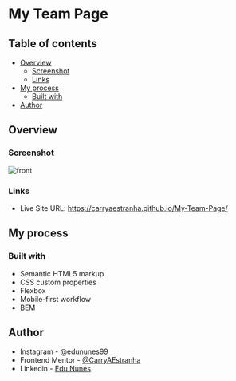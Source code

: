 # My Team Page

## Table of contents

- [Overview](#overview)
  - [Screenshot](#screenshot)
  - [Links](#links)
- [My process](#my-process)
  - [Built with](#built-with)
- [Author](#author)

## Overview

### Screenshot

![front](https://user-images.githubusercontent.com/53675070/169636432-c1e784d5-bc25-4060-84c4-ffa70269ce26.png)

### Links

- Live Site URL: https://carryaestranha.github.io/My-Team-Page/

## My process

### Built with

- Semantic HTML5 markup
- CSS custom properties
- Flexbox
- Mobile-first workflow
- BEM

## Author

- Instagram - [@edununes99](https://www.instagram.com/edununes99/)
- Frontend Mentor - [@CarryAEstranha](https://www.frontendmentor.io/profile/CarryAEstranha/)
- Linkedin - [Edu Nunes](https://www.linkedin.com/in/edu-nunes-627422209/)
